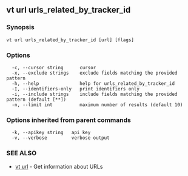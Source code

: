 ## vt url urls_related_by_tracker_id



### Synopsis



```
vt url urls_related_by_tracker_id [url] [flags]
```

### Options

```
  -c, --cursor string      cursor
  -x, --exclude strings    exclude fields matching the provided pattern
  -h, --help               help for urls_related_by_tracker_id
  -I, --identifiers-only   print identifiers only
  -i, --include strings    include fields matching the provided pattern (default [**])
  -n, --limit int          maximum number of results (default 10)
```

### Options inherited from parent commands

```
  -k, --apikey string   api key
  -v, --verbose         verbose output
```

### SEE ALSO

* [vt url](vt_url.md)	 - Get information about URLs

